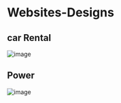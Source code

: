 # Websites-Designs
car Rental
-
![image](https://github.com/user-attachments/assets/53476f9f-8971-494c-a6bc-04317e9e1049)


Power
-
![image](https://github.com/user-attachments/assets/4a5dca9c-bf73-4eaa-9aba-a5191fb60aad)

